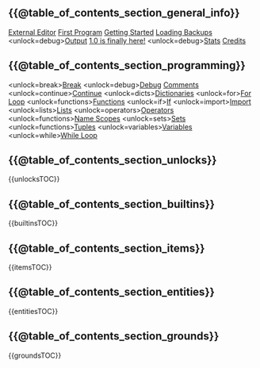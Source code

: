 ## {{@table_of_contents_section_general_info}}
[External Editor](docs/external_editor.md)      [First Program](docs/first_program.md)      [Getting Started](docs/getting_started.md)      [Loading Backups](docs/backup.md)      <unlock=debug>[Output](docs/output.md)      </unlock>[1.0 is finally here!](docs/patchnotes.md)      <unlock=debug>[Stats](docs/stats.md)      </unlock>      [Credits](docs/credits.md)

## {{@table_of_contents_section_programming}}
<unlock=break>[Break](docs/scripting/break.md)      </unlock><unlock=debug>[Debug](docs/scripting/debug.md)      </unlock>[Comments](docs/scripting/comments.md)      <unlock=continue>[Continue](docs/scripting/continue.md)      </unlock><unlock=dicts>[Dictionaries](docs/scripting/dicts.md)      </unlock><unlock=for>[For Loop](docs/scripting/for.md)      </unlock><unlock=functions>[Functions](docs/scripting/functions.md)      </unlock><unlock=if>[If](docs/scripting/if.md)      </unlock><unlock=import>[Import](docs/scripting/import.md)      </unlock><unlock=lists>[Lists](docs/scripting/lists.md)      </unlock><unlock=operators>[Operators](docs/scripting/operators.md)      </unlock><unlock=functions>[Name Scopes](docs/scripting/scopes.md)      </unlock><unlock=sets>[Sets](docs/scripting/sets.md)      </unlock><unlock=functions>[Tuples](docs/scripting/tuples.md)      </unlock><unlock=variables>[Variables](docs/scripting/variables.md)      </unlock><unlock=while>[While Loop](docs/scripting/while.md)      </unlock>

## {{@table_of_contents_section_unlocks}}
{{unlocksTOC}}

## {{@table_of_contents_section_builtins}}
{{builtinsTOC}}

## {{@table_of_contents_section_items}}
{{itemsTOC}}

## {{@table_of_contents_section_entities}}
{{entitiesTOC}}

## {{@table_of_contents_section_grounds}}
{{groundsTOC}}